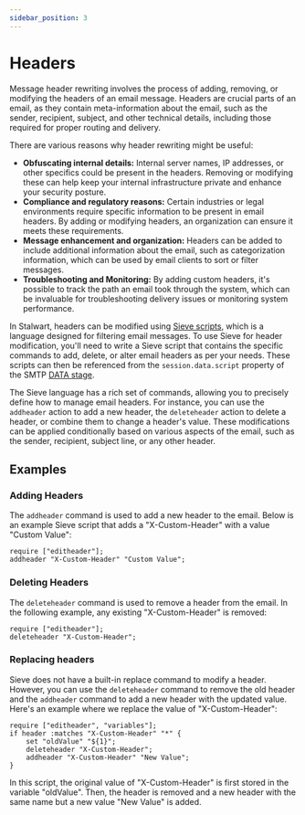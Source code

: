 ```yaml
---
sidebar_position: 3
---
```


# Headers

Message header rewriting involves the process of adding, removing, or modifying the headers of an email message. Headers are crucial parts of an email, as they contain meta-information about the email, such as the sender, recipient, subject, and other technical details, including those required for proper routing and delivery.

There are various reasons why header rewriting might be useful:

- **Obfuscating internal details:** Internal server names, IP addresses, or other specifics could be present in the headers. Removing or modifying these can help keep your internal infrastructure private and enhance your security posture.
- **Compliance and regulatory reasons:** Certain industries or legal environments require specific information to be present in email headers. By adding or modifying headers, an organization can ensure it meets these requirements.
- **Message enhancement and organization:** Headers can be added to include additional information about the email, such as categorization information, which can be used by email clients to sort or filter messages.
- **Troubleshooting and Monitoring:** By adding custom headers, it's possible to track the path an email took through the system, which can be invaluable for troubleshooting delivery issues or monitoring system performance.

In Stalwart, headers can be modified using [Sieve scripts](/docs/sieve/overview), which is a language designed for filtering email messages. To use Sieve for header modification, you'll need to write a Sieve script that contains the specific commands to add, delete, or alter email headers as per your needs. These scripts can then be referenced from the `session.data.script` property of the SMTP [DATA stage](/docs/mta/inbound/data#sieve).

The Sieve language has a rich set of commands, allowing you to precisely define how to manage email headers. For instance, you can use the `addheader` action to add a new header, the `deleteheader` action to delete a header, or combine them to change a header's value. These modifications can be applied conditionally based on various aspects of the email, such as the sender, recipient, subject line, or any other header.

## Examples

### Adding Headers

The `addheader` command is used to add a new header to the email. Below is an example Sieve script that adds a "X-Custom-Header" with a value "Custom Value":

```sieve
require ["editheader"];
addheader "X-Custom-Header" "Custom Value";
```

### Deleting Headers

The `deleteheader` command is used to remove a header from the email. In the following example, any existing "X-Custom-Header" is removed:

```sieve
require ["editheader"];
deleteheader "X-Custom-Header";
```

### Replacing headers

Sieve does not have a built-in replace command to modify a header. However, you can use the `deleteheader` command to remove the old header and the `addheader` command to add a new header with the updated value. Here's an example where we replace the value of "X-Custom-Header":

```sieve
require ["editheader", "variables"];
if header :matches "X-Custom-Header" "*" {
    set "oldValue" "${1}";
    deleteheader "X-Custom-Header";
    addheader "X-Custom-Header" "New Value";
}
```

In this script, the original value of "X-Custom-Header" is first stored in the variable "oldValue". Then, the header is removed and a new header with the same name but a new value "New Value" is added.





